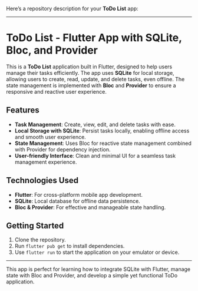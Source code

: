 Here’s a repository description for your **ToDo List** app:

---

# ToDo List - Flutter App with SQLite, Bloc, and Provider

This is a **ToDo List** application built in Flutter, designed to help users manage their tasks efficiently. The app uses **SQLite** for local storage, allowing users to create, read, update, and delete tasks, even offline. The state management is implemented with **Bloc** and **Provider** to ensure a responsive and reactive user experience.

## Features

- **Task Management**: Create, view, edit, and delete tasks with ease.
- **Local Storage with SQLite**: Persist tasks locally, enabling offline access and smooth user experience.
- **State Management**: Uses Bloc for reactive state management combined with Provider for dependency injection.
- **User-friendly Interface**: Clean and minimal UI for a seamless task management experience.
  
## Technologies Used

- **Flutter**: For cross-platform mobile app development.
- **SQLite**: Local database for offline data persistence.
- **Bloc & Provider**: For effective and manageable state handling.

## Getting Started

1. Clone the repository.
2. Run `flutter pub get` to install dependencies.
3. Use `flutter run` to start the application on your emulator or device.

--- 

This app is perfect for learning how to integrate SQLite with Flutter, manage state with Bloc and Provider, and develop a simple yet functional ToDo application.
